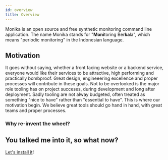 ```yaml
---
id: overview
title: Overview
---
```


Monika is an open source and free synthetic monitoring command line application. The name Monika stands for "**Moni**toring Ber**ka**la", which means "periodic monitoring" in the Indonesian language.

## Motivation

It goes without saying, whether a front facing website or a backend service, everyone would like their services to be attractive, high performing and practically bombproof. Great design, engineeering excellence and proper processes will contribute in these goals. Not to be overlooked is the major role tooling has on project succeses, during development and long after deployment. Sadly tooling are not alway budgeted, often treated as something "nice to have" rather than "essential to have". This is where our motivation begin. We believe great tools should go hand in hand, with great teams and proper processes.

### Why re-invent the wheel?

## You talked me into it, so what now?

[Let's install it](https://hyperjumptech.github.io/monika/installation)!
